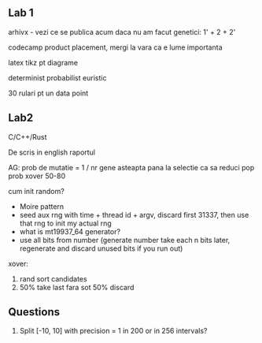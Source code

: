## Lab 1
arhivx - vezi ce se publica acum
daca nu am facut genetici: 1' + 2 + 2'

codecamp product placement, mergi la vara ca e lume importanta

latex tikz pt diagrame

determinist probabilist euristic

30 rulari pt un data point

## Lab2

C/C++/Rust


De scris in english raportul

AG: prob de mutatie = 1 / nr gene
asteapta pana la selectie ca sa reduci pop
prob xover 50-80


cum init random?
* Moire pattern
* seed aux rng with time + thread id + argv, discard first 31337, then use that rng to init my actual rng
* what is mt19937_64 generator?
* use all bits from number (generate number take each n bits later, regenerate and discard unused bits if you run out)


xover:
1. rand sort candidates
2. 50% take last fara sot 50% discard

## Questions
1. Split [-10, 10] with precision = 1 in 200 or in 256 intervals?